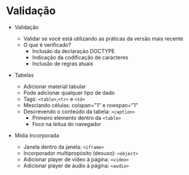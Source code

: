 # Validação

- Validação
  - Validar se você está utilizando as práticas da versão mais recente
  - O que é verificado?
    - Inclusão da declaração DOCTYPE
    - Indicação da codificação de caracteres
    - Inclusão de regras atuais
 
- Tabelas
  - Adicionar material tabular
  - Pode adicionar qualquer tipo de dado
  - Tags: ```<table>```,```<tr>``` e ```<td>```
  - Mesclando células: colspan="1" e rowspan="1"
  - Descrevendo o conteúdo da tabela: ```<caption>```
    - Primeiro elemento dentro da ```<table>```
    - Foco na leitua do navegador
   
- Mídia Incorporada
  - Janela dentro da janela: ```<iframe>```
  - Incorporador multipropósito (desuso): ```<object>```
  - Adicionar player de vídeo à página: ```<video>```
  - Adicionar player de áudio à página: ```<audio>```
